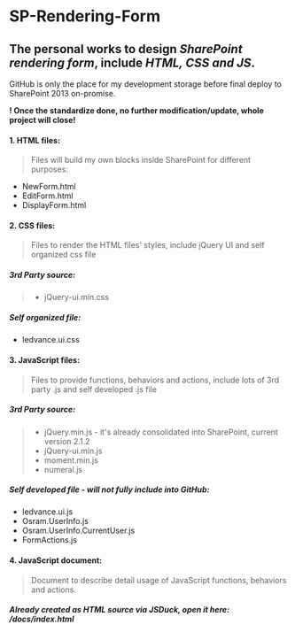 # SP-Rendering-Form
## The personal works to design *SharePoint rendering form*, include *HTML, CSS and JS*.
GitHub is only the place for my development storage before final deploy to SharePoint 2013 on-promise.

**! Once the standardize done, no further modification/update, whole project will close!**

#### 1. HTML files:
>Files will build my own blocks inside SharePoint for different purposes:
* NewForm.html
* EditForm.html
* DisplayForm.html

#### 2. CSS files:
>Files to render the HTML files' styles, include jQuery UI and self organized css file
##### 3rd Party source:
>* jQuery-ui.min.css
##### Self organized file:
* ledvance.ui.css

#### 3. JavaScript files:
>Files to provide functions, behaviors and actions, include lots of 3rd party .js and self developed .js file
##### 3rd Party source:
>* jQuery.min.js - it's already consolidated into SharePoint, current version 2.1.2
>* jQuery-ui.min.js
>* moment.min.js
>* numeral.js
##### Self developed file - will not fully include into GitHub:
* ledvance.ui.js
* Osram.UserInfo.js
* Osram.UserInfo.CurrentUser.js
* FormActions.js

#### 4. JavaScript document:
>Document to describe detail usage of JavaScript functions, behaviors and actions.
##### Already created as HTML source via JSDuck, open it here: /docs/index.html